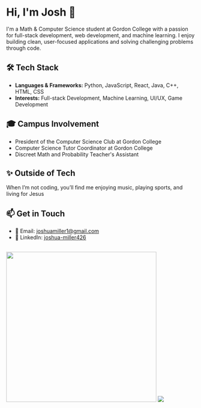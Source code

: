 
<!--
**Jshmill/Jshmill** is a ✨ _special_ ✨ repository because its `README.md` (this file) appears on your GitHub profile.

Here are some ideas to get you started:

- 🔭 I’m currently working on ...
- 🌱 I’m currently learning ...
- 👯 I’m looking to collaborate on ...
- 🤔 I’m looking for help with ...
- 💬 Ask me about ...
- 📫 How to reach me: ...
- 😄 Pronouns: ...
- ⚡ Fun fact: ...
-->

# Hi, I'm Josh 👋

I'm a Math & Computer Science student at Gordon College with a passion for full-stack development, web development, and machine learning. I enjoy building clean, user-focused applications and solving challenging problems through code.

## 🛠️ Tech Stack
- **Languages & Frameworks:** Python, JavaScript, React, Java, C++, HTML, CSS
- **Interests:** Full-stack Development, Machine Learning, UI/UX, Game Development

## 🎓 Campus Involvement
- President of the Computer Science Club at Gordon College
- Computer Science Tutor Coordinator at Gordon College
- Discreet Math and Probability Teacher's Assistant

## ✨ Outside of Tech
When I’m not coding, you’ll find me enjoying music, playing sports, and living for Jesus

## 📫 Get in Touch
- 📧 Email: [joshuamiller1@gmail.com](mailto:joshuamiller1@gmail.com)  
- 💼 LinkedIn: [joshua-miller426](https://www.linkedin.com/in/joshua-miller426)

##
<!-- Feel free to check back soon for featured projects! -->


<img src="https://github-readme-stats.vercel.app/api?username=Jshmill&show_icons=true&theme=jolly&hide_border=true&border_radius=15" width="400"> <img src="https://github-readme-stats.vercel.app/api/top-langs/?username=Jshmill&layout=compact&theme=jolly&hide_border=true&border_radius=15" />
